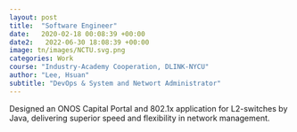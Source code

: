 ```yaml
---
layout: post
title:  "Software Engineer"
date:   2020-02-18 00:08:39 +00:00
date2:   2022-06-30 18:08:39 +00:00
image: tn/images/NCTU.svg.png
categories: Work 
course: "Industry-Academy Cooperation, DLINK-NYCU"
author: "Lee, Hsuan"
subtitle: "DevOps & System and Networt Administrator"
---
```

Designed an ONOS Capital Portal and 802.1x application for L2-switches by Java, delivering superior speed and flexibility in network management.



